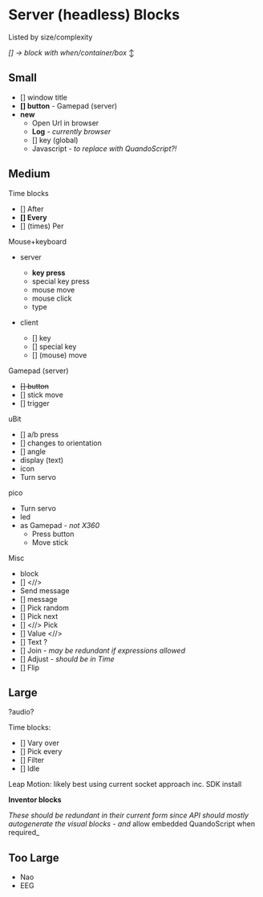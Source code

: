 # Server (headless) Blocks

Listed by size/complexity

_[] &rarr; block with when/container/box_ &varr;

## Small

- [] window title
- **[] button** - Gamepad (server)
- **new**
  - Open Url in browser
  - **Log** - _currently browser_
  - [] key (global)
  - Javascript - _to replace with QuandoScript?!_

## Medium

Time blocks

- [] After
- **[] Every**
- [] (times) Per

Mouse+keyboard

- server
  - **key press**
  - special key press
  - mouse move
  - mouse click
  - type

- client
  - [] key
  - [] special key
  - [] (mouse) move

Gamepad (server)

- ~~[] button~~
- [] stick move
- [] trigger

uBit

- [] a/b press
- [] changes to orientation
- [] angle
- display (text)
- icon
- Turn servo

pico

- Turn servo
- led
- as Gamepad - _not X360_
  - Press button
  - Move stick

Misc

- block
- [] <//>
- Send message
- [] message
- [] Pick random
- [] Pick next
- [] <//> Pick
- [] Value <//>
- [] Text ?
- [] Join - _may be redundant if expressions allowed_
- [] Adjust - _should be in Time_
- [] Flip

## Large

?audio?

Time blocks:

- [] Vary over
- [] Pick every
- [] Filter
- [] Idle

Leap Motion: likely best using current socket approach inc. SDK install

**Inventor blocks**

_These should be redundant in their current form since API should mostly autogenerate the visual blocks - and_ allow embedded QuandoScript when required_

## Too Large

- Nao
- EEG